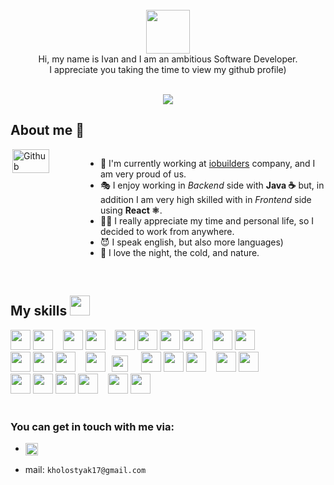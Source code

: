 

<!--
<img height = "100%" src="https://media-exp1.licdn.com/dms/image/C4D16AQG1EJk20VQ6cQ/profile-displaybackgroundimage-shrink_350_1400/0/1627837388738?e=1634774400&v=beta&t=sf6ebJzZWN1E3yVYHUwMjYYsNntTIrBvC4vAA-QcX2Q" alt="cover" />
</div> 
-->

<!--
<h1 align="center">Hola, cześć, привет)) /h1>
-->

<div size='20px' align="center">
  <br/>
    <img src = "https://new-retail.ru/upload/iblock/d57/d5711742b0ef7d9366df4cd884c99388.jpg" height = 70px>
    <div>Hi, my name is Ivan and I am an ambitious Software Developer.
    <br/>I appreciate you taking the time to view my github profile) </div>
  <br/>

![](https://komarev.com/ghpvc/?username=kholostyak17&color=brightgreen)

</div>



<h2>About me 🍃</h2>

<div style="display:flex; flex-direction:row">
  <img width=50% align="right" alt="Github" src="https://raw.githubusercontent.com/onimur/.github/master/.resources/git-header.svg" /> 
  <div align="left" width="50%">
    <ul>
      <li>🌆 I'm currently working at <a href= https://io.builders >iobuilders</a> company, and I am very proud of us.</li>
      <li>🎭 I enjoy working in <i>Backend</i> side with <b>Java ☕</b> but, in addition I am very high skilled with in <i>Frontend</i> side using <b>React ⚛️</b>.</li>
      <li>🦸‍♂️ I really appreciate my time and personal life, so I decided to work from anywhere.</li>
      <li>😈 I speak english, but also more languages)</li>
      <li>🌙 I love the night, the cold, and nature.</li>
    </ul>
  </div>
</div>

<br/>

<h2> 
  My skills 
  <img src = "https://media2.giphy.com/media/QssGEmpkyEOhBCb7e1/giphy.gif?cid=ecf05e47a0n3gi1bfqntqmob8g9aid1oyj2wr3ds3mg700bl&rid=giphy.gif" width="32px" height="32px"/>
</h2> 
<div>
  <img width ='32px' src ='https://raw.githubusercontent.com/rahulbanerjee26/githubAboutMeGenerator/main/icons/reactjs.svg'> 
  <img width ='32px' src ='https://raw.githubusercontent.com/rahulbanerjee26/githubAboutMeGenerator/main/icons/redux.svg'> 
  &nbsp;&nbsp;
  <img width ='32px' src ='https://raw.githubusercontent.com/rahulbanerjee26/githubAboutMeGenerator/main/icons/typescript.svg'> 
  <img width ='32px' src ='https://raw.githubusercontent.com/rahulbanerjee26/githubAboutMeGenerator/main/icons/javascript.svg'> 
  &nbsp;&nbsp;
  <img width ='32px' src ='https://raw.githubusercontent.com/rahulbanerjee26/githubAboutMeGenerator/main/icons/html.svg'> 
  <img width ='32px' src ='https://raw.githubusercontent.com/rahulbanerjee26/githubAboutMeGenerator/main/icons/css.svg'> 
  <img width ='32px' src ='https://raw.githubusercontent.com/rahulbanerjee26/githubAboutMeGenerator/main/icons/bootstrap.svg'>
  <img width ='32px' src ='https://raw.githubusercontent.com/rahulbanerjee26/githubAboutMeGenerator/main/icons/sass.svg'> 
  &nbsp;&nbsp;
  <img width ='32px' src ='https://raw.githubusercontent.com/rahulbanerjee26/githubAboutMeGenerator/main/icons/webpack.svg'> 
  <img width ='32px' src ='https://raw.githubusercontent.com/rahulbanerjee26/githubAboutMeGenerator/main/icons/jest.svg'> 
  
  <br/>
  
  <img width ='32px' src ='https://plumbr.io/app/uploads/2019/06/java.png'>
  <img width ='32px' src ='https://raw.githubusercontent.com/rahulbanerjee26/githubAboutMeGenerator/main/icons/python.svg'> 
  <img width ='32px' src ='https://raw.githubusercontent.com/rahulbanerjee26/githubAboutMeGenerator/main/icons/nodejs.svg'> 
  &nbsp;&nbsp;
  <img width ='32px' src ='https://raw.githubusercontent.com/rahulbanerjee26/githubAboutMeGenerator/main/icons/spring.svg'>
  <img width ='26px' style="margin:0 6px;" src ='https://seeklogo.com/images/F/flask-logo-44C507ABB7-seeklogo.com.png'> 
  &nbsp;&nbsp;
  <img width ='32px' src ='https://raw.githubusercontent.com/rahulbanerjee26/githubAboutMeGenerator/main/icons/postgresql.svg'> 
  <img width ='32px' src ='https://raw.githubusercontent.com/rahulbanerjee26/githubAboutMeGenerator/main/icons/mongodb.svg'> 
  <img width ='32px' src ='https://raw.githubusercontent.com/rahulbanerjee26/githubAboutMeGenerator/main/icons/firebase.svg'> 
  &nbsp;&nbsp;
  <img width ='32px' src ='https://raw.githubusercontent.com/rahulbanerjee26/githubAboutMeGenerator/main/icons/postman.svg'> 
  <img width ='32px' src ='https://raw.githubusercontent.com/rahulbanerjee26/githubAboutMeGenerator/main/icons/docker.svg'> 
  
  <br/>
  
  <img width ='32px' src ='https://raw.githubusercontent.com/rahulbanerjee26/githubAboutMeGenerator/main/icons/bash.svg'> 
  <img width ='32px' src ='https://raw.githubusercontent.com/rahulbanerjee26/githubAboutMeGenerator/main/icons/git.svg'> 
  <img width ='32px' src ='https://upload.wikimedia.org/wikipedia/commons/9/91/Octicons-mark-github.svg'>
  <img width ='32px' src ='https://cdn.worldvectorlogo.com/logos/gitlab.svg'>
  &nbsp;&nbsp;
  <img width ='32px' src ='https://www.svgrepo.com/show/327408/logo-vercel.svg'> 
  <img width ='32px' src ='https://raw.githubusercontent.com/rahulbanerjee26/githubAboutMeGenerator/main/icons/heroku.svg'>
</div>

<!--
<h2>My activity <img width ='25px' src ='https://media1.giphy.com/media/JZ40cnfnN11KycrvMF/giphy.gif?cid=ecf05e47a0n3gi1bfqntqmob8g9aid1oyj2wr3ds3mg700bl&rid=giphy.gif'></h2>

![Metrics](https://metrics.lecoq.io/kholostyak17?template=classic&base.header=0&base.activity=0&base.community=0&base.repositories=0&base.metadata=0&isocalendar=1&isocalendar.duration=half-year&config.timezone=Europe%2FMadrid)
-->

<br/>

<h3>You can get in touch with me via: </h3>

- <a href = 'https://www.linkedin.com/in/ivan-jaen-trujillo' target="_blank"> <img height = '20px' align= 'center' src="https://upload.wikimedia.org/wikipedia/commons/0/01/LinkedIn_Logo.svg"/></a>

- mail: `kholostyak17@gmail.com`


<!--
**kholostyak17/kholostyak17** is a ✨ _special_ ✨ repository because its `README.md` (this file) appears on your GitHub profile.

Here are some ideas to get you started:

- 🔭 I’m currently working on ...
- 🌱 I’m currently learning ...
- 👯 I’m looking to collaborate on ...
- 🤔 I’m looking for help with ...
- 💬 Ask me about ...
- 📫 How to reach me: ...
- 😄 Pronouns: ...
- ⚡ Fun fact: ...
-->

